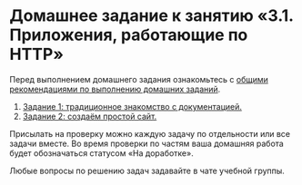 # Домашнее задание к занятию «3.1. Приложения, работающие по HTTP»

Перед выполнением домашнего задания ознакомьтесь с [общими рекомендациями по выполнению домашних заданий](../homework.md).

1. [Задание 1: традиционное знакомство с документацией.](./exercise-01.md)
1. [Задание 2: создаём простой сайт.](./exercise-02.md)

Присылать на проверку можно каждую задачу по отдельности или все задачи вместе. 
Во время проверки по частям ваша домашняя работа будет обозначаться статусом «На доработке».

Любые вопросы по решению задач задавайте в чате учебной группы.